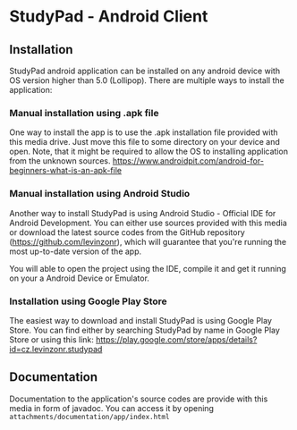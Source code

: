 # StudyPad - Android Client

## Installation
StudyPad android application can be installed on any android device with
OS version higher than 5.0 (Lollipop). There are multiple ways to install the application:

### Manual installation using .apk file
One way to install the app is to use the .apk installation file provided with this media drive.
Just move this file to some directory on your device and open. Note, that it might be required to allow the OS to installing application from the unknown sources.
https://www.androidpit.com/android-for-beginners-what-is-an-apk-file

### Manual installation using Android Studio
Another way to install StudyPad is using Android Studio - Official IDE for Android Development.
You can either use sources provided with this media or download the latest source codes from the GitHub repository (https://github.com/levinzonr), which will guarantee that you're running the most up-to-date version of the app.

You will able to open the project using the IDE, compile it and get it running on your a Android Device or Emulator.



### Installation using Google Play Store
The easiest way to download and install StudyPad is using Google Play Store.
You can find either by searching StudyPad by name  in Google Play Store or using this link: https://play.google.com/store/apps/details?id=cz.levinzonr.studypad


## Documentation
Documentation to the application's source codes are provide with this media in form of javadoc.
You can access it by opening `attachments/documentation/app/index.html`
